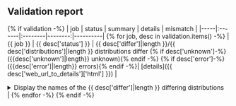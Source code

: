 ## Validation report
{% if validation -%}
| job | status | summary | details | mismatch |
|-----|:-------|:--------|--------:|----------|
{% for job, desc in validation.items() -%}
| {{ job }} | {{ desc['status'] }} | {{ desc['differ']|length }}/{{ desc['distributions']|length }} distributions differ {% if desc['unknown']-%}({{desc['unknown']|length}} unknown){% endif -%} {% if desc['error']-%}({{desc['error']|length}} errors){% endif -%}| [details]({{ desc['web_url_to_details']['html'] }}) | <details><summary>Display the names of the {{ desc['differ']|length }} differing distributions</summary> {{ desc['differ'] | join(', ') }} {% if desc['unknown']-%} ({{ desc['unknown'] | join(', ') }}) {% endif -%} {% if desc['error']-%} (**{{ desc['error'] | join(', ') }}**) {% endif -%}</details>|
{% endfor -%}
{% endif -%}
